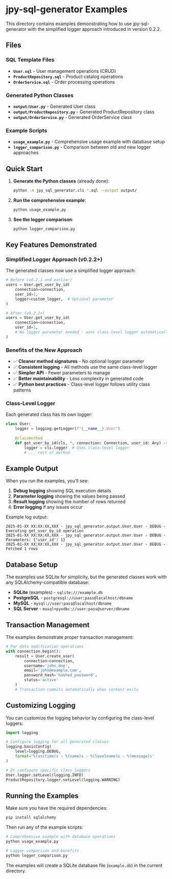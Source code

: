 # jpy-sql-generator Examples

This directory contains examples demonstrating how to use jpy-sql-generator with the simplified logger approach introduced in version 0.2.2.

## Files

### SQL Template Files
- **`User.sql`** - User management operations (CRUD)
- **`ProductRepository.sql`** - Product catalog operations
- **`OrderService.sql`** - Order processing operations

### Generated Python Classes
- **`output/User.py`** - Generated User class
- **`output/ProductRepository.py`** - Generated ProductRepository class  
- **`output/OrderService.py`** - Generated OrderService class

### Example Scripts
- **`usage_example.py`** - Comprehensive usage example with database setup
- **`logger_comparison.py`** - Comparison between old and new logger approaches

## Quick Start

1. **Generate the Python classes** (already done):
   ```bash
   python -m jpy_sql_generator.cli *.sql --output output/
   ```

2. **Run the comprehensive example**:
   ```bash
   python usage_example.py
   ```

3. **See the logger comparison**:
   ```bash
   python logger_comparison.py
   ```

## Key Features Demonstrated

### Simplified Logger Approach (v0.2.2+)

The generated classes now use a simplified logger approach:

```python
# Before (v0.2.1 and earlier)
users = User.get_user_by_id(
    connection=connection,
    user_id=1,
    logger=custom_logger,  # Optional parameter
)

# After (v0.2.2+)
users = User.get_user_by_id(
    connection=connection,
    user_id=1,
    # No logger parameter needed - uses class-level logger automatically
)
```

### Benefits of the New Approach

- ✅ **Cleaner method signatures** - No optional logger parameter
- ✅ **Consistent logging** - All methods use the same class-level logger
- ✅ **Simpler API** - Fewer parameters to manage
- ✅ **Better maintainability** - Less complexity in generated code
- ✅ **Python best practices** - Class-level logger follows utility class patterns

### Class-Level Logger

Each generated class has its own logger:

```python
class User:
    logger = logging.getLogger(f"{__name__}.User")
    
    @classmethod
    def get_user_by_id(cls, *, connection: Connection, user_id: Any) -> List[Row]:
        logger = cls.logger  # Uses class-level logger
        # ... rest of method
```

## Example Output

When you run the examples, you'll see:

1. **Debug logging** showing SQL execution details
2. **Parameter logging** showing the values being passed
3. **Result logging** showing the number of rows returned
4. **Error logging** if any issues occur

Example log output:
```
2025-01-XX XX:XX:XX,XXX - jpy_sql_generator.output.User.User - DEBUG - Executing get_user_by_id operation
2025-01-XX XX:XX:XX,XXX - jpy_sql_generator.output.User.User - DEBUG - Parameters: {'user_id': 1}
2025-01-XX XX:XX:XX,XXX - jpy_sql_generator.output.User.User - DEBUG - Fetched 1 rows
```

## Database Setup

The examples use SQLite for simplicity, but the generated classes work with any SQLAlchemy-compatible database:

- **SQLite** (examples) - `sqlite:///example.db`
- **PostgreSQL** - `postgresql://user:pass@localhost/dbname`
- **MySQL** - `mysql://user:pass@localhost/dbname`
- **SQL Server** - `mssql+pyodbc://user:pass@server/dbname`

## Transaction Management

The examples demonstrate proper transaction management:

```python
# For data modification operations
with connection.begin():
    result = User.create_user(
        connection=connection,
        username='john_doe',
        email='john@example.com',
        password_hash='hashed_password',
        status='active'
    )
    # Transaction commits automatically when context exits
```

## Customizing Logging

You can customize the logging behavior by configuring the class-level loggers:

```python
import logging

# Configure logging for all generated classes
logging.basicConfig(
    level=logging.DEBUG,
    format='%(asctime)s - %(name)s - %(levelname)s - %(message)s'
)

# Or configure specific class loggers
User.logger.setLevel(logging.INFO)
ProductRepository.logger.setLevel(logging.WARNING)
```

## Running the Examples

Make sure you have the required dependencies:

```bash
pip install sqlalchemy
```

Then run any of the example scripts:

```bash
# Comprehensive example with database operations
python usage_example.py

# Logger comparison and benefits
python logger_comparison.py
```

The examples will create a SQLite database file (`example.db`) in the current directory. 